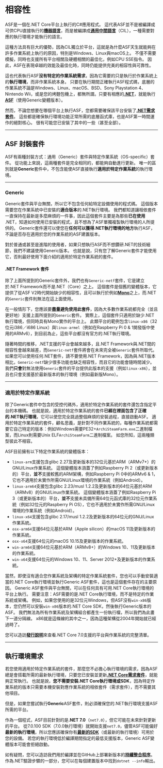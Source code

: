 # 相容性

ASF是一個在.NET Core平台上執行的C#應用程式。 這代表ASF並不是被編譯成可供CPU直接執行的&#8203;**[機器語言](https://zh.wikipedia.org/zh-tw/机器语言)**&#8203;，而是被編譯成&#8203;**[通用中間語言](https://zh.wikipedia.org/zh-tw/通用中间语言)**&#8203;（CIL），一種需要對應的執行環境才能執行的語言。

這種方法具有巨大的優勢，因為CIL獨立於平台，這就是為什麼ASF天生就能夠在許多作業系統上執行的原因，特別是Windows、Linux與macOS上。 不僅不需要模擬，同時也支援所有平台相關及硬體相關的最佳化，例如CPU SSE指令。 因此，ASF在表現卓越的效能及最佳化時，同時仍能提供完美的相容性與可靠性。

這也代表執行ASF&#8203;**沒有特定的作業系統需求**&#8203;，因為它需要的只是執行於作業系統上的&#8203;**執行環境**&#8203;，而非作業系統本身。 只要在執行期間正確執行ASF程式碼，底層的作業系統不論是Windows、Linux、macOS、BSD、Sony Playstation 4、Nintendo Wii，或是您的烤麵包機上，都無所謂。只要有相應的&#8203;**[.NET](https://dotnet.microsoft.com/download/dotnet)**&#8203;，就能執行&#8203;**[ASF](https://github.com/JustArchiNET/ArchiSteamFarm/releases/latest)**&#8203;（使用Generic變體版本）。

然而，不論您想要在哪個平台上執行ASF，您都需要確保該平台安裝了&#8203;**[.NET需求套件](https://github.com/dotnet/core/blob/main/Documentation/prereqs.md)**&#8203;。 這些都是確保執行環境功能正常所需的底層函式庫，也是ASF第一時間運作的絕對核心。 很有可能您已安裝了其中的一些（甚至全部）。

---

## ASF 封裝套件

ASF有兩種封裝方式：通用（Generic）套件與特定作業系統（OS-specific）套件。 從功能上來說，這兩種套件是完全相同的，都能夠自動進行更新。 唯一的區別就是&#8203;**Generic**&#8203;套件中，不包含能使ASF直接執行&#8203;**適用於特定作業系統**&#8203;的執行環境。

---

### Generic

Generic套件與平台無關，所以它不包含任何給特定設備使用的程式碼。 這個版本需要您在作業系統中已安裝的&#8203;**適合版本**&#8203;的.NET執行環境。 我們都知道讓相依套件一直保持在最新是多麼麻煩的一件事，因此這個套件主要是為那些&#8203;**已在使用**&#8203;.NET，知道如何使用已安裝的程式，且不想為了ASF單獨複製執行環境的人所提供的。 Generic套件還可以使您在&#8203;**任何可以獲得.NET執行環境的地方**&#8203;執行ASF，不論是否存在適用於您的作業系統的ASF建置版本。

對於普通或甚至是進階的使用者，如果只想執行ASF而不想鑽研.NET的技術細節，我們不建議使用Generic版本。 也就是說，只有您了解Generic套件才能使用它，否則最好使用下面介紹的適用於特定作業系統的套件。

#### .NET Framework 套件

除了上面所提到的Generic套件外，我們也有&#8203;`Generic-netf`&#8203;套件，它是建立於.NET Framework而不是.NET（Core）之上。 這個套件是個舊的變體版本，它提供了從ASF V2時代開始缺少的相容性，且可以執行於例如&#8203;**[Mono](https://www.mono-project.com)**&#8203;之上，而.NET的&#8203;`Generic`&#8203;套件則無法在這上面使用。

在一般情形下，您應該要&#8203;**盡量避免使用此套件**&#8203;，因為大多數作業系統都完全（並且更好地）支援上面所提到的&#8203;`Generic`&#8203;套件。 實際上，這個套件只適用於缺少.NET執行環境，但同時具有Mono實作的平台上。 此類平台的範例包含&#8203;`linux-x86`&#8203;（32位元i386／i686 Linux）與&#8203;`linux-armel`&#8203;（例如在Raspberry Pi 0 & 1開發版中使用的ARMv6），到目前為止，這些平台都沒有官方的.NET執行環境。

隨著時間的推移，.NET支援的平台會越來越多，且.NET Framework與.NET間的相容性會越來越差，而&#8203;`Generic-netf`&#8203;套件將會在未來完全被&#8203;`Generic`&#8203;套件所取代。 如果您可以使用任何.NET套件，請不要使用.NET Framework，因為與.NET版本相比，&#8203;`Generic-netf`&#8203;缺少很多功能也缺乏相容性，而且它的功能會隨時間減少。 我們&#8203;**只會**&#8203;對無法使用&#8203;`Generic`&#8203;套件的平台提供此版本的支援（例如&#8203;`linux-x86`&#8203;），並且也只會支援基於最新版本的執行環境（例如最新版Mono）。

---

### 適用於特定作業系統

除了Generic套件中包含的受控代碼外，適用於特定作業系統的套件還包含指定平台的本機碼。 也就是說，適用於特定作業系統的套件&#8203;**已經在裡面包含了正確的.NET執行環境**&#8203;，它可以使您完全跳過整個麻煩的安裝過程，直接啟動ASF。 適用於特定作業系統的套件，顧名思義，是針對不同作業系統的，每種作業系統都需要它自己特定的版本：例如Windows需要PE32+ &#8203;`ArchiSteamFarm.exe`&#8203;二進制檔案，而Linux則需要Unix ELF &#8203;`ArchiSteamFarm`&#8203;二進制檔案。 如您所知，這兩種類型彼此不相容。

ASF目前擁有以下特定作業系統的變體版本：

- `linux-arm`&#8203;支援包含glibc 2.27及更新版本的32位元基於ARM（ARMv7+）的GNU/Linux作業系統。 這個變體版本涵蓋了例如Raspberry Pi 2（或更新版本的）平台，&#8203;**並不**&#8203;支援較舊的ARM架構，例如Raspberry Pi 0中的ARMv6 & 1，它也不適用於未實作所需GNU/Linux環境的作業系統（例如Android）。
- `linux-arm64`&#8203;支援包含glibc 2.23/musl 1.2.2及更新版本的64位元基於ARM（ARMv8）的GNU/Linux作業系統。 這個變體版本涵蓋了例如Raspberry Pi 3（或更新版本的）平台，&#8203;**並不**&#8203;支援未具備所需64位元函式庫的32位元作業系統（例如32位元的Raspberry Pi OS），它也不適用於未實作所需GNU/Linux環境的作業系統（例如Android）。
- `linux-x64`&#8203;支援包含glibc 2.17/musl 1.2.2及更新版本的64位元的GNU/Linux作業系統。
- `osx-arm64`&#8203;支援64位元基於ARM（Apple silicon）的macOS 11及更新版本的作業系統。
- `osx-x64`&#8203;支援64位元的macOS 10.15及更新版本的作業系統。
- `win-arm64`&#8203;支援64位元基於ARM（ARMv8+）的Windows 10、11及更新版本的作業系統。
- `win-x64`&#8203;支援64位元的Windows 10、11、Server 2012+及更新版本的作業系統。

當然，即使沒有適合您作業系統及架構的特定作業系統套件，您也可以手動安裝適當的.NET Core執行環境並執行Generic ASF套件，這也是這個套件存在的主要原因。 Generic ASF套件與平台無關，可以在任何具有可用.NET Core執行環境的平台上執行。 需要注意：ASF需要的是.NET Core執行環境，而不是特定的作業系統或架構。 例如，如果您使用的是32位元Windows，但ASF沒有&#8203;`win-x86`&#8203;版本，您仍然可以安裝&#8203;`win-x86`&#8203;版本的.NET Core SDK，然後執行Generic版本的ASF。 我們無法為所有作業系統及架構組合都產生一份執行檔，所以我們為此畫下一道分隔線。 x86就是這條線的其中之一，因為這種架構從2004年開始就已經過時了。

您可以造訪​&#8203;**[發行說明​](https://github.com/dotnet/core/blob/main/release-notes/7.0/supported-os.md)**&#8203;來查看.NET Core 7.0支援的平台與作業系統的完整清單。

---

## 執行環境需求

若您使用適用於特定作業系統的套件，那麼您不必擔心執行環境的需求，因為ASF總是會搭載所需的最新執行環境，只要您已安裝並更新&#8203;**[.NET Core需求套件](https://github.com/dotnet/core/blob/main/Documentation/prereqs.md)**&#8203;，就能夠正常執行。 也就是說，&#8203;**您不需要安裝.NET Core執行環境或SDK**&#8203;，因為特定作業系統的版本只需要本機安裝對應作業系統的相依套件（需求套件），而不需要其他項目。

但是，如果您嘗試執行&#8203;**Generic**&#8203; ASF套件，則必須確保您的.NET執行環境支援ASF所需的平台。

作為一個程式，ASF目前針對的是&#8203;**.NET 7.0**&#8203;（&#8203;`net7.0`&#8203;），但它可能在未來針對更新的平台。 從7.0.100 SDK（7.0.0執行環境）就開始支援&#8203;`net7.0`&#8203;，儘管ASF可能偏好&#8203;**最新的執行環境**&#8203;，所以您應該確保你有&#8203;**[最新的SDK](https://dotnet.microsoft.com/download)**&#8203;（或最新的執行環境）可用於您的設備。 若您的執行環境低於編譯期間指定的最低支援版本，Generic ASF變體版本可能會拒絕啟動。

如有疑問，您可以造訪我們用於編譯並在GitHub上部署新版本的&#8203;**[持續整合程序](https://github.com/JustArchiNET/ArchiSteamFarm/actions/workflows/publish.yml?query=branch%3Amain)**&#8203;。 作為.NET驗證步驟的一部分，您可以在每個建置版本中找到&#8203;`dotnet --info`&#8203;輸出。